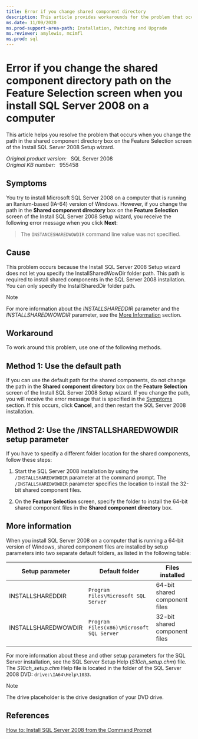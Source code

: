 ```yaml
---
title: Error if you change shared component directory
description: This article provides workarounds for the problem that occurs when you change the path in the shared component directory box on the Feature Selection screen of the Install SQL Server 2008 Setup wizard.
ms.date: 11/09/2020
ms.prod-support-area-path: Installation, Patching and Upgrade
ms.reviewer: amylewis, mcimfl
ms.prod: sql
---
```

# Error if you change the shared component directory path on the Feature Selection screen when you install SQL Server 2008 on a computer

This article helps you resolve the problem that occurs when you change the path in the shared component directory box on the Feature Selection screen of the Install SQL Server 2008 Setup wizard.

_Original product version:_ &nbsp; SQL Server 2008  
_Original KB number:_ &nbsp; 955458

## Symptoms

You try to install Microsoft SQL Server 2008 on a computer that is running an Itanium-based (IA-64) version of Windows. However, if you change the path in the **Shared component directory** box on the **Feature Selection** screen of the Install SQL Server 2008 Setup wizard, you receive the following error message when you click **Next**:

> The `INSTANCESHAREDWOWDIR` command line value was not specified.

## Cause

This problem occurs because the Install SQL Server 2008 Setup wizard does not let you specify the InstallSharedWowDir folder path. This path is required to install shared components in the SQL Server 2008 installation. You can only specify the InstallSharedDir folder path.

> [!NOTE]
> For more information about the *INSTALLSHAREDDIR* parameter and the *INSTALLSHAREDWOWDIR* parameter, see the [More Information](#more-information) section.

## Workaround

To work around this problem, use one of the following methods.

## Method 1: Use the default path

If you can use the default path for the shared components, do not change the path in the **Shared component directory** box on the **Feature Selection** screen of the Install SQL Server 2008 Setup wizard. If you change the path, you will receive the error message that is specified in the [Symptoms](#symptoms) section. If this occurs, click **Cancel**, and then restart the SQL Server 2008 installation.

## Method 2: Use the /INSTALLSHAREDWOWDIR setup parameter

If you have to specify a different folder location for the shared components, follow these steps:

1. Start the SQL Server 2008 installation by using the `/INSTALLSHAREDWOWDIR` parameter at the command prompt. The `/INSTALLSHAREDWOWDIR` parameter specifies the location to install the 32-bit shared component files.

2. On the **Feature Selection** screen, specify the folder to install the 64-bit shared component files in the **Shared component directory** box.

## More information

When you install SQL Server 2008 on a computer that is running a 64-bit version of Windows, shared component files are installed by setup parameters into two separate default folders, as listed in the following table:

|Setup parameter|Default folder|Files installed|
|---|---|---|
| INSTALLSHAREDDIR|`Program Files\Microsoft SQL Server`|64-bit shared component files|
| INSTALLSHAREDWOWDIR|`Program Files(x86)\Microsoft SQL Server`|32-bit shared component files|
||||

For more information about these and other setup parameters for the SQL Server installation, see the SQL Server Setup Help (*S10ch_setup.chm*) file. The *S10ch_setup.chm* Help file is located in the folder of the SQL Server 2008 DVD: `drive:\IA64\Help\1033`.

> [!NOTE]
> The drive placeholder is the drive designation of your DVD drive.

## References

[How to: Install SQL Server 2008 from the Command Prompt](/previous-versions/sql/sql-server-2008/ms144259(v=sql.100))

